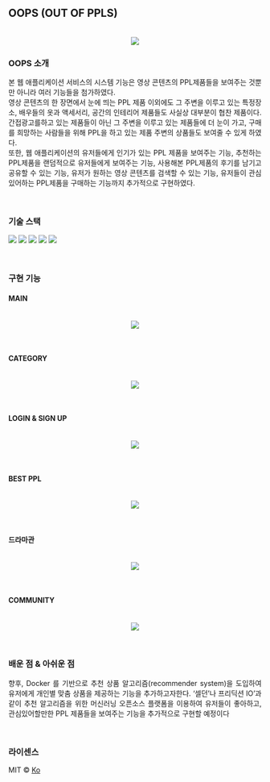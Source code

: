 ## OOPS (OUT OF PPLS)

<p align="center">
  <br>
  <img src="./images/common/logo-sample.jpeg">
  <br>
</p>

### OOPS 소개

<p align="justify">
  본 웹 애플리케이션 서비스의 시스템 기능은 영상 콘텐츠의 PPL제품들을 보여주는 것뿐만 아니라 여러 기능들을 첨가하였다. <br>
 영상 콘텐츠의 한 장면에서 눈에 띄는 PPL 제품 이외에도 그 주변을 이루고 있는 특정장소, 배우들의 옷과 액세서리, 공간의 인테리어 제품들도 사실상 대부분이 협찬 제품이다. 간접광고를하고 있는 제품들이 아닌 그 주변을 이루고 있는 제품들에 더 눈이 가고, 구매를 희망하는 사람들을 위해 PPL을 하고 있는 제품 주변의 상품들도 보여줄 수 있게 하였다. <br> 
  또한, 웹 애플리케이션의 유저들에게 인기가 있는 PPL 제품을 보여주는 기능, 추천하는 PPL제품을 랜덤적으로 유저들에게 보여주는 기능, 사용해본 PPL제품의 후기를 남기고 공유할 수 있는 기능, 유저가 원하는 영상 콘텐츠를 검색할 수 있는 기능, 유저들이 관심있어하는 PPL제품을 구매하는 기능까지 추가적으로 구현하였다.

</p>

<br>

### 기술 스택

 <img src="https://img.shields.io/badge/html5-E34F26?style=flat&logo=html5&logoColor=white"/> <img src="https://img.shields.io/badge/javascript-F7DF1E?style=flat&logo=javascript&logoColor=white"/>  <img src="https://img.shields.io/badge/css3-1572B6?style=flat&logo=css3&logoColor=white"/> <img src="https://img.shields.io/badge/jquery-0769AD?style=flat&logo=jquery&logoColor=white"/> <img src="https://img.shields.io/badge/firebase-FFCA28?style=flat&logo=firebase&logoColor=white"/>

<br>

### 구현 기능

#### MAIN
<p align="center">
  <br>
  <img src="./images/common/logo-sample.jpeg">
  <br>
</p>
<br>

#### CATEGORY
<p align="center">
  <br>
  <img src="./images/common/logo-sample.jpeg">
  <br>
</p>
<br>

#### LOGIN & SIGN UP
<p align="center">
  <br>
  <img src="./images/common/logo-sample.jpeg">
  <br>
</p>
<br>

#### BEST PPL
<p align="center">
  <br>
  <img src="./images/common/logo-sample.jpeg">
  <br>
</p>
<br>

#### 드라마관
<p align="center">
  <br>
  <img src="./images/common/logo-sample.jpeg">
  <br>
</p>
<br>

#### COMMUNITY
<p align="center">
  <br>
  <img src="./images/common/logo-sample.jpeg">
  <br>
</p>
<br>

### 배운 점 & 아쉬운 점
<p align="justify">
 향후, Docker 를 기반으로 추천 상품 알고리즘(recommender system)을 도입하여 유저에게 개인별 맞춤 상품을 제공하는 기능을 추가하고자한다. ‘셀던’나 프리딕션 IO’과 같이 추천 알고리즘을 위한 머신러닝 오픈소스 플랫폼을 이용하여 유저들이 좋아하고, 관심있어할만한 PPL 제품들을 보여주는 기능을 추가적으로 구현할 예정이다
</p>

<br>

### 라이센스

MIT &copy; [Ko](mailto:rhwltjs00@naver.com)

